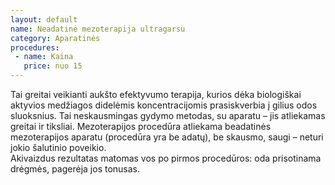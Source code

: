 ```yaml
---
layout: default
name: Neadatinė mezoterapija ultragarsu
category: Aparatinės
procedures:
 - name: Kaina
   price: nuo 15
---
```



<div class="text-box">Tai greitai veikianti aukšto efektyvumo terapija, kurios dėka biologiškai aktyvios medžiagos didelėmis koncentracijomis prasiskverbia į gilius odos sluoksnius. Tai neskausmingas gydymo metodas, su aparatu – jis atliekamas greitai ir tiksliai.  Mezoterapijos procedūra atliekama beadatinės mezoterapijos aparatu (procedūra yra be adatų), be skausmo, saugi – neturi jokio šalutinio poveikio.
<br>Akivaizdus rezultatas matomas vos po pirmos procedūros: oda prisotinama drėgmės, pagerėja jos tonusas.</div>